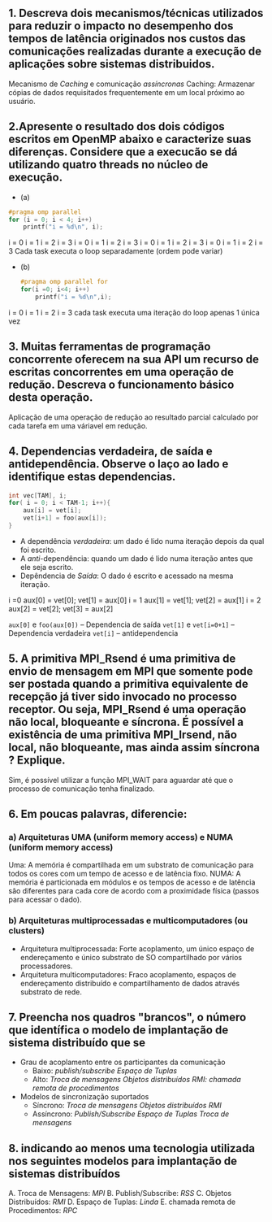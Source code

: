 
## 1. Descreva dois mecanismos/técnicas utilizados para reduzir o impacto no desempenho dos tempos de latência originados nos custos das comunicações realizadas durante a execução de aplicações sobre sistemas distribuidos.

Mecanismo de _Caching_ e comunicação _assíncronas_
Caching: Armazenar cópias de dados requisitados frequentemente em um local próximo ao usuário.

##  2.Apresente o resultado dos dois códigos escritos em OpenMP abaixo e caracterize suas diferenças. Considere que a execucão se dá utilizando quatro threads no núcleo de execução.

- (a) 
```c
#pragma omp parallel
for (i = 0; i < 4; i++)
	printf("i = %d\n", i);
```
i = 0 i = 1 i = 2 i = 3
i = 0 i = 1 i = 2 i = 3
i = 0 i = 1 i = 2 i = 3
i = 0 i = 1 i = 2 i = 3
Cada task executa o loop separadamente
(ordem pode variar)
- (b)
	```c
	#pragma omp parallel for
	for(i =0; i<4; i++)
		printf("i = %d\n",i);
	```
i = 0 
i = 1
i = 2
i = 3
cada task executa uma iteração do loop apenas 1 única vez

## 3. Muitas ferramentas de programação concorrente oferecem na sua API um recurso de escritas concorrentes em uma operação de redução. Descreva o funcionamento básico desta operação.
Aplicação de uma operação de redução ao resultado parcial calculado por cada tarefa em uma váriavel em redução.

## 4. Dependencias verdadeira, de saída e antidependência. Observe o laço ao lado e identifique estas dependencias.
```c
int vec[TAM], i;
for( i = 0; i < TAM-1; i++){
	aux[i] = vet[i];
	vet[i+1] = foo(aux[i]);
}
```
- A dependência _verdadeira_: um dado é lido numa iteração depois da qual foi escrito.
- A _anti_-dependência: quando um dado é lido numa iteração antes que ele seja escrito.
- Depêndencia de _Saída_: O dado é escrito e acessado na mesma iteração.

i =0 
aux[0] = vet[0]; vet[1] = aux[0]
i = 1
aux[1] = vet[1]; vet[2] = aux[1]
i = 2
aux[2] = vet[2]; vet[3] = aux[2]

`aux[0]` e `foo(aux[0])` – Dependencia de saída
`vet[1]` e `vet[i=0+1]` – Dependencia verdadeira
`vet[i]` – antidependencia

## 5. A primitiva MPI_Rsend é uma primitiva de envio de mensagem em MPI que somente pode ser postada quando a primitiva equivalente de recepção já tiver sido invocado no processo receptor. Ou seja, MPI_Rsend é uma operação não local, bloqueante e síncrona. É possível a existência de uma primitiva MPI_Irsend, não local, não bloqueante, mas ainda assim síncrona ? Explique.
Sim, é possível utilizar a função MPI_WAIT para aguardar até que o processo de comunicação tenha finalizado.

## 6. Em poucas palavras, diferencie:
### a) Arquiteturas UMA (uniform memory access) e NUMA (uniform memory access)
Uma: A memória é compartilhada em um substrato de comunicação para todos os cores com um tempo de acesso e de latência fixo.
NUMA: A memória é particionada em módulos e os tempos de acesso e de latência são diferentes para cada core de acordo com a proximidade física (passos para acessar o dado).
### b) Arquiteturas multiprocessadas e multicomputadores (ou clusters)
- Arquitetura multiprocessada: Forte acoplamento, um único espaço de endereçamento e único substrato de SO compartilhado por vários processadores. 
- Arquitetura multicomputadores: Fraco acoplamento, espaços de endereçamento distribuído e compartilhamento de dados através substrato de rede.

## 7. Preencha nos quadros "brancos", o número que identífica o modelo de implantação de sistema distribuído que se
- Grau de acoplamento entre os participantes da comunicação
	- Baixo:
	_publish/subscribe_
	_Espaço de Tuplas_
	- Alto:
	_Troca de mensagens_
	_Objetos distribuídos_
	_RMI: chamada remota de procedimentos_
- Modelos de sincronização suportados
	- Síncrono:
		_Troca de mensagens_
		_Objetos distribuídos_
		_RMI_
	- Assíncrono:
		_Publish/Subscribe_
		_Espaço de Tuplas_
		_Troca de mensagens_
## 8. indicando ao menos uma tecnologia utilizada nos seguintes modelos para implantação de sistemas distribuídos
A. Troca de Mensagens: _MPI_
B. Publish/Subscribe: _RSS_
C. Objetos Distribuídos: _RMI_
D. Espaço de Tuplas: _Linda_
E. chamada remota de Procedimentos: _RPC_


